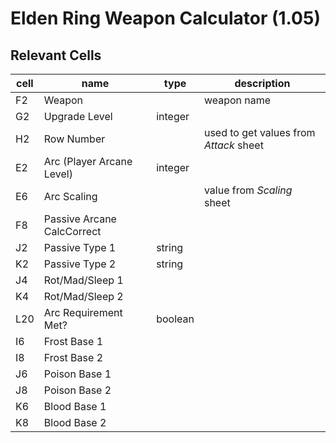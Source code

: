 # Elden Ring Weapon Calculator (1.05) 

## Relevant Cells

| cell |            name            |  type   |              description               |
| ---- | -------------------------- | ------- | -------------------------------------- |
| F2   | Weapon                     |         | weapon name                            |
| G2   | Upgrade Level              | integer |                                        |
| H2   | Row Number                 |         | used to get values from *Attack* sheet |
| E2   | Arc (Player Arcane Level)  | integer |                                        |
| E6   | Arc Scaling                |         | value from *Scaling* sheet             |
| F8   | Passive Arcane CalcCorrect |         |                                        |
| J2   | Passive Type 1             | string  |                                        |
| K2   | Passive Type 2             | string  |                                        |
| J4   | Rot/Mad/Sleep 1            |         |                                        |
| K4   | Rot/Mad/Sleep 2            |         |                                        |
| L20  | Arc Requirement Met?       | boolean |                                        |
| I6   | Frost Base  1              |         |                                        |
| I8   | Frost Base  2              |         |                                        |
| J6   | Poison Base 1              |         |                                        |
| J8   | Poison Base 2              |         |                                        |
| K6   | Blood Base  1              |         |                                        |
| K8   | Blood Base  2              |         |                                        |
